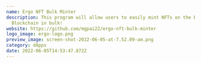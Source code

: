 ```yaml
---
name: Ergo NFT Bulk Minter
description: This program will allow users to easily mint NFTs on the Ergo
  Blockchain in bulk!
website: https://github.com/mgpai22/ergo-nft-bulk-minter
logo_image: ergo-logo.png
preview_image: screen-shot-2022-06-05-at-7.52.09-am.png
category: dApps
date: 2022-06-05T14:53:47.872Z
---
```

